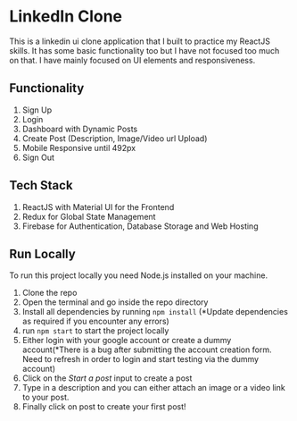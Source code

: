 # LinkedIn Clone
This is a linkedin ui clone application that I built to practice my ReactJS skills. It has some basic functionality too but I have not focused too much on that. I have mainly focused on UI elements and responsiveness.

## Functionality
1) Sign Up
2) Login
3) Dashboard with Dynamic Posts
4) Create Post (Description, Image/Video url Upload)
5) Mobile Responsive until 492px
6) Sign Out

## Tech Stack
1) ReactJS with Material UI for the Frontend
2) Redux for Global State Management
4) Firebase for Authentication, Database Storage and Web Hosting

## Run Locally
To run this project locally you need Node.js installed on your machine.
1) Clone the repo
2) Open the terminal and go inside the repo directory
3) Install all dependencies by running `npm install` (*Update dependencies as required if you encounter any errors)
4) run `npm start` to start the project locally
5) Either login with your google account or create a dummy account(*There is a bug after submitting the account creation form. Need to refresh in order to login and start testing via the dummy account)
6) Click on the *Start a post* input to create a post
7) Type in a description and you can either attach an image or a video link to your post.
8) Finally click on post to create your first post!




